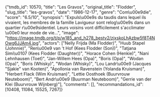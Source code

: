 {"tmdb_id": 10570, "title": "Les Gravos", "original_title": "Flodder", "slug_title": "les-gravos", "date": "1986-12-17", "genre": "Com\u00e9die", "score": "6.5/10", "synopsis": "Expuls\u00e9s du taudis dans lequel ils vivaient, les membres de la famille Lavigueur sont relog\u00e9s dans un quartier r\u00e9sidentiel. Leurs voisins vont difficilement s'acclimater \u00e0 leur mode de vie...", "image": "https://image.tmdb.org/t/p/w185_and_h278_bestv2/zjxskoLhAzbw5f8T4NOwg6JJAm4.jpg", "actors": ["Nelly Frijda (Ma Flodder)", "Huub Stapel (Johnnie)", "Ren\u00e9 van 't Hof (Kees Flodder (Son))", "Tatjana Simi\u0107 (Kees Flodder (Daughter))", "Horace Cohen (Henkie)", "Nani Lehnhausen (Toet)", "Jan-Willem Hees (Opa)", "Boris (Opa)", "Wodan (Opa)", "Boris (Whisky)", "Wodan (Whisky)", "Lou Landr\u00e9 (Jacques \"Sjakie\" van Kooten)", "Apollonia van Ravenstein (Yolanda Kruisman)", "Herbert Flack (Wim Kruisman)", "Lettie Oosthoek (Buurvrouw Neuteboom)", "Bert Andr\u00e9 (Buurman Neuteboom)", "Gerrie van der Klei (Buurvrouw Wijnberg)"], "comments": [], "recommandations_id": [10408, 11084, 15525, 7267]}